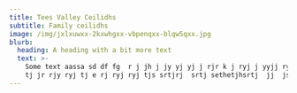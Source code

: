 ```yaml
---
title: Tees Valley Ceilidhs
subtitle: Family ceilidhs
image: /img/jxlxuwxx-2kxwhgxx-vbpenqxx-blqw5qxx.jpg
blurb:
  heading: A heading with a bit more text
  text: >-
    Some text aassa sd df fg  r j jh j jy yj yj j rjr k j ryj j yyjj rysrtj  th
    tj jr rjy ryj tj e rj ryj ryj tjs srtjrj  srtj sethetjhsrtj  jj  jsj sstj
---
```


